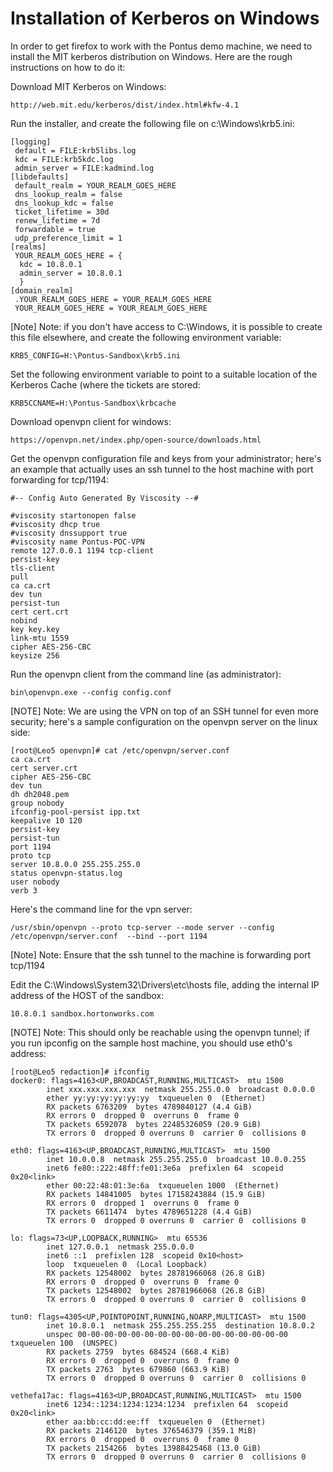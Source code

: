 # Installation of Kerberos on Windows

In order to get firefox to work with the Pontus demo machine, we need to install the MIT kerberos distribution on Windows.  Here are the rough instructions on how to do it:

Download MIT Kerberos on Windows:
```
http://web.mit.edu/kerberos/dist/index.html#kfw-4.1
```

Run the installer, and create the following file on c:\Windows\krb5.ini:
```
[logging]
 default = FILE:krb5libs.log
 kdc = FILE:krb5kdc.log
 admin_server = FILE:kadmind.log
[libdefaults]
 default_realm = YOUR_REALM_GOES_HERE
 dns_lookup_realm = false
 dns_lookup_kdc = false
 ticket_lifetime = 30d
 renew_lifetime = 7d
 forwardable = true
 udp_preference_limit = 1
[realms]
 YOUR_REALM_GOES_HERE = {
  kdc = 10.8.0.1
  admin_server = 10.8.0.1
  }
[domain_realm]
 .YOUR_REALM_GOES_HERE = YOUR_REALM_GOES_HERE
 YOUR_REALM_GOES_HERE = YOUR_REALM_GOES_HERE
```
[Note] Note: if you don't have access to C:\Windows, it is possible to create this file elsewhere, and create the following environment variable:
```
KRB5_CONFIG=H:\Pontus-Sandbox\krb5.ini
```

Set the following environment variable to point to a suitable location of the Kerberos Cache (where the tickets are stored:
```
KRB5CCNAME=H:\Pontus-Sandbox\krbcache
```

Download openvpn client for windows:
```
https://openvpn.net/index.php/open-source/downloads.html
```
 
 Get the openvpn configuration file and keys from your administrator; here's an example that actually uses an ssh tunnel to the host machine with port forwarding for tcp/1194:
```
#-- Config Auto Generated By Viscosity --#

#viscosity startonopen false
#viscosity dhcp true
#viscosity dnssupport true
#viscosity name Pontus-POC-VPN
remote 127.0.0.1 1194 tcp-client
persist-key
tls-client
pull
ca ca.crt
dev tun
persist-tun
cert cert.crt
nobind
key key.key
link-mtu 1559
cipher AES-256-CBC
keysize 256
```

Run the openvpn client from the command line (as administrator):
```
bin\openvpn.exe --config config.conf
``` 
[NOTE] Note:  We are using the VPN on top of an SSH tunnel for even more security; here's a sample configuration on the openvpn server on the linux side:

```
[root@Leo5 openvpn]# cat /etc/openvpn/server.conf
ca ca.crt
cert server.crt
cipher AES-256-CBC
dev tun
dh dh2048.pem
group nobody
ifconfig-pool-persist ipp.txt
keepalive 10 120
persist-key
persist-tun
port 1194
proto tcp
server 10.8.0.0 255.255.255.0
status openvpn-status.log
user nobody
verb 3
```

Here's the command line for the vpn server:
```
/usr/sbin/openvpn --proto tcp-server --mode server --config /etc/openvpn/server.conf  --bind --port 1194
```
[Note] Note: Ensure that the ssh tunnel to the machine is forwarding port tcp/1194

 
Edit the C:\Windows\System32\Drivers\etc\hosts file, adding the internal IP address of the HOST of the sandbox:
```
10.8.0.1 sandbox.hortonworks.com
```
[NOTE] Note: This should only be reachable using the openvpn tunnel; if you run ipconfig on the sample host machine, you should use eth0's address:
```
[root@Leo5 redaction]# ifconfig
docker0: flags=4163<UP,BROADCAST,RUNNING,MULTICAST>  mtu 1500
        inet xxx.xxx.xxx.xxx  netmask 255.255.0.0  broadcast 0.0.0.0
        ether yy:yy:yy:yy:yy:yy  txqueuelen 0  (Ethernet)
        RX packets 6763209  bytes 4789840127 (4.4 GiB)
        RX errors 0  dropped 0  overruns 0  frame 0
        TX packets 6592078  bytes 22485326059 (20.9 GiB)
        TX errors 0  dropped 0 overruns 0  carrier 0  collisions 0

eth0: flags=4163<UP,BROADCAST,RUNNING,MULTICAST>  mtu 1500
        inet 10.0.0.8  netmask 255.255.255.0  broadcast 10.0.0.255
        inet6 fe80::222:48ff:fe01:3e6a  prefixlen 64  scopeid 0x20<link>
        ether 00:22:48:01:3e:6a  txqueuelen 1000  (Ethernet)
        RX packets 14841005  bytes 17158243884 (15.9 GiB)
        RX errors 0  dropped 1  overruns 0  frame 0
        TX packets 6611474  bytes 4789651228 (4.4 GiB)
        TX errors 0  dropped 0 overruns 0  carrier 0  collisions 0

lo: flags=73<UP,LOOPBACK,RUNNING>  mtu 65536
        inet 127.0.0.1  netmask 255.0.0.0
        inet6 ::1  prefixlen 128  scopeid 0x10<host>
        loop  txqueuelen 0  (Local Loopback)
        RX packets 12548002  bytes 28781966068 (26.8 GiB)
        RX errors 0  dropped 0  overruns 0  frame 0
        TX packets 12548002  bytes 28781966068 (26.8 GiB)
        TX errors 0  dropped 0 overruns 0  carrier 0  collisions 0

tun0: flags=4305<UP,POINTOPOINT,RUNNING,NOARP,MULTICAST>  mtu 1500
        inet 10.8.0.1  netmask 255.255.255.255  destination 10.8.0.2
        unspec 00-00-00-00-00-00-00-00-00-00-00-00-00-00-00-00  txqueuelen 100  (UNSPEC)
        RX packets 2759  bytes 684524 (668.4 KiB)
        RX errors 0  dropped 0  overruns 0  frame 0
        TX packets 2763  bytes 679860 (663.9 KiB)
        TX errors 0  dropped 0 overruns 0  carrier 0  collisions 0

vethefa17ac: flags=4163<UP,BROADCAST,RUNNING,MULTICAST>  mtu 1500
        inet6 1234::1234:1234:1234:1234  prefixlen 64  scopeid 0x20<link>
        ether aa:bb:cc:dd:ee:ff  txqueuelen 0  (Ethernet)
        RX packets 2146120  bytes 376546379 (359.1 MiB)
        RX errors 0  dropped 0  overruns 0  frame 0
        TX packets 2154266  bytes 13988425468 (13.0 GiB)
        TX errors 0  dropped 0 overruns 0  carrier 0  collisions 0


```

 
